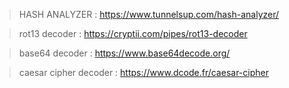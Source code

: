 > HASH ANALYZER : https://www.tunnelsup.com/hash-analyzer/

> rot13 decoder : https://cryptii.com/pipes/rot13-decoder

> base64 decoder : https://www.base64decode.org/

> caesar cipher decoder : https://www.dcode.fr/caesar-cipher

> 
